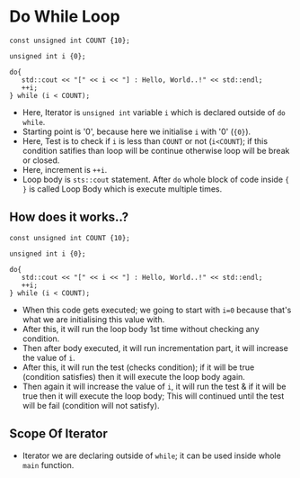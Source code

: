 # Do While Loop

 ```
 const unsigned int COUNT {10};

 unsigned int i {0};

 do{
    std::cout << "[" << i << "] : Hello, World..!" << std::endl;
    ++i; 
 } while (i < COUNT);
 ```

 * Here, Iterator is `unsigned int` variable `i` which is declared outside of `do while`.
 * Starting point is '0', because here we initialise `i` with '0' (`{0}`).
 * Here, Test is to check if `i` is less than `COUNT` or not (`i<COUNT`); if this condition satifies than loop will be continue otherwise loop will be break or closed.
 * Here, increment is `++i`.
 * Loop body is `sts::cout` statement. After `do` whole block of code inside `{ }` is called Loop Body which is execute multiple times.

 ## How does it works..?

 ```
 const unsigned int COUNT {10};

 unsigned int i {0};

 do{
    std::cout << "[" << i << "] : Hello, World..!" << std::endl;
    ++i; 
 } while (i < COUNT);
 ```

 * When this code gets executed; we going to start with `i=0` because that's what we are initialising this value with.
 * After this, it will run the loop body 1st time without checking any condition.
 * Then after body executed, it will run incrementation part, it will increase the value of `i`.
 * After this, it will run the test (checks condition); if it will be true (condition satisfies) then it will execute the loop body again.
 * Then again it will increase the value of `i`, it will run the test & if it will be true then it will execute the loop body; This will continued until the test will be fail (condition will not satisfy).

 ## Scope Of Iterator

 * Iterator we are declaring outside of `while`; it can be used inside whole `main` function.